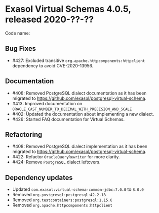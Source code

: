 # Exasol Virtual Schemas 4.0.5, released 2020-??-??

Code name: 

## Bug Fixes

* #427: Excluded transitive `org.apache.httpcomponents:httpclient` dependency to avoid CVE-2020-13956.

## Documentation

* #408: Removed PostgreSQL dialect documentation as it has been migrated to https://github.com/exasol/postgresql-virtual-schema.
* #413: Improved documentation on `ORACLE_CAST_NUMBER_TO_DECIMAL_WITH_PRECISION_AND_SCALE`
* #402: Updated the documentation about implementing a new dialect.
* #426: Started FAQ documentation for Virtual Schemas.

## Refactoring

* #408: Removed PostgreSQL dialect implementation as it has been migrated to https://github.com/exasol/postgresql-virtual-schema.
* #422: Refactor `OracleQueryRewriter` for more clarity.
* #424: Remove `PostgreSQL` dialect leftovers.

## Dependency updates

* Updated `com.exasol:virtual-schema-common-jdbc:7.0.0` to `8.0.0`
* Removed `org.postgresql:postgresql:42.2.18`
* Removed `org.testcontainers:postgresql:1.15.0`
* Removed `org.apache.httpcomponents:httpclient`